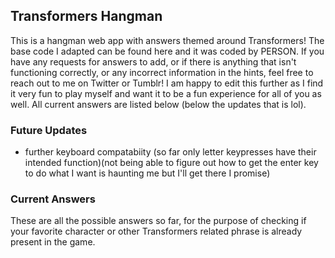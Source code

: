 ## Transformers Hangman

This is a hangman web app with answers themed around Transformers! The base code I adapted can be found here and it was coded by PERSON. If you have any requests for answers to add, or if there is anything that isn't functioning correctly, or any incorrect information in the hints, feel free to reach out to me on Twitter or Tumblr! I am happy to edit this further as I find it very fun to play myself and want it to be a fun experience for all of you as well. All current answers are listed below (below the updates that is lol).

### Future Updates

- further keyboard compatabiity (so far only letter keypresses have their intended function)(not being able to figure out how to get the enter key to do what I want is haunting me but I'll get there I promise)

### Current Answers

These are all the possible answers so far, for the purpose of checking if your favorite character or other Transformers related phrase is already present in the game.


